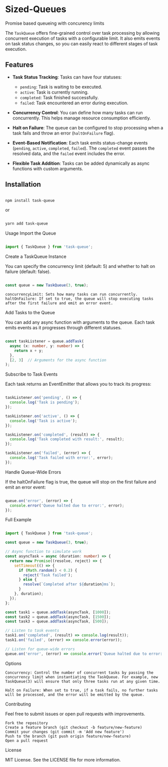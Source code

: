 # Sized-Queues
 Promise based queueing with concurency limits


The `TaskQueue` offers fine-grained control over task processing by allowing concurrent execution of tasks with a configurable limit. It also emits events on task status changes, so you can easily react to different stages of task execution.

## Features

- **Task Status Tracking**: Tasks can have four statuses:
    - `pending`: Task is waiting to be executed.
    - `active`: Task is currently running.
    - `completed`: Task finished successfully.
    - `failed`: Task encountered an error during execution.
  
- **Concurrency Control**: You can define how many tasks can run concurrently. This helps manage resource consumption efficiently.

- **Halt on Failure**: The queue can be configured to stop processing when a task fails and throw an error (`haltOnFailure` flag).

- **Event-Based Notification**: Each task emits status-change events (`pending`, `active`, `completed`, `failed`). The `completed` event passes the resolved data, and the `failed` event includes the error.

- **Flexible Task Addition**: Tasks can be added dynamically as async functions with custom arguments.

## Installation

```bash

npm install task-queue
```
or

```bash

yarn add task-queue
```
Usage
Import the Queue

```typescript

import { TaskQueue } from 'task-queue';
```
Create a TaskQueue Instance

You can specify the concurrency limit (default: 5) and whether to halt on failure (default: false).

```typescript

const queue = new TaskQueue(3, true);
```
    concurrencyLimit: Sets how many tasks can run concurrently.
    haltOnFailure: If set to true, the queue will stop executing tasks after the first failure and emit an error event.

Add Tasks to the Queue

You can add any async function with arguments to the queue. Each task emits events as it progresses through different statuses.

```typescript

const taskListener = queue.addTask(
  async (x: number, y: number) => {
    return x + y;
  },
  [2, 3]  // Arguments for the async function
);
```
Subscribe to Task Events

Each task returns an EventEmitter that allows you to track its progress:

```typescript

taskListener.on('pending', () => {
  console.log('Task is pending');
});

taskListener.on('active', () => {
  console.log('Task is active');
});

taskListener.on('completed', (result) => {
  console.log('Task completed with result:', result);
});

taskListener.on('failed', (error) => {
  console.log('Task failed with error:', error);
});
```
Handle Queue-Wide Errors

If the haltOnFailure flag is true, the queue will stop on the first failure and emit an error event:

```typescript

queue.on('error', (error) => {
  console.error('Queue halted due to error:', error);
});
```
Full Example

```typescript

import { TaskQueue } from 'task-queue';

const queue = new TaskQueue(3, true);

// Async function to simulate work
const asyncTask = async (duration: number) => {
  return new Promise((resolve, reject) => {
    setTimeout(() => {
      if (Math.random() < 0.2) {
        reject('Task failed');
      } else {
        resolve(`Completed after ${duration}ms`);
      }
    }, duration);
  });
};

const task1 = queue.addTask(asyncTask, [1000]);
const task2 = queue.addTask(asyncTask, [1500]);
const task3 = queue.addTask(asyncTask, [500]);

// Listen to task events
task1.on('completed', (result) => console.log(result));
task1.on('failed', (error) => console.error(error));

// Listen for queue-wide errors
queue.on('error', (error) => console.error('Queue halted due to error:', error));
```
Options

    Concurrency: Control the number of concurrent tasks by passing the concurrency limit when instantiating the TaskQueue. For example, new TaskQueue(3) will ensure that only three tasks run at any given time.

    Halt on Failure: When set to true, if a task fails, no further tasks will be processed, and the error will be emitted by the queue.

Contributing

Feel free to submit issues or open pull requests with improvements.

    Fork the repository
    Create a feature branch (git checkout -b feature/new-feature)
    Commit your changes (git commit -m 'Add new feature')
    Push to the branch (git push origin feature/new-feature)
    Open a pull request

License

MIT License. See the LICENSE file for more information.